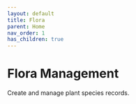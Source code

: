 ```yaml
---
layout: default
title: Flora
parent: Home
nav_order: 1
has_children: true
---
```


# Flora Management
Create and manage plant species records.